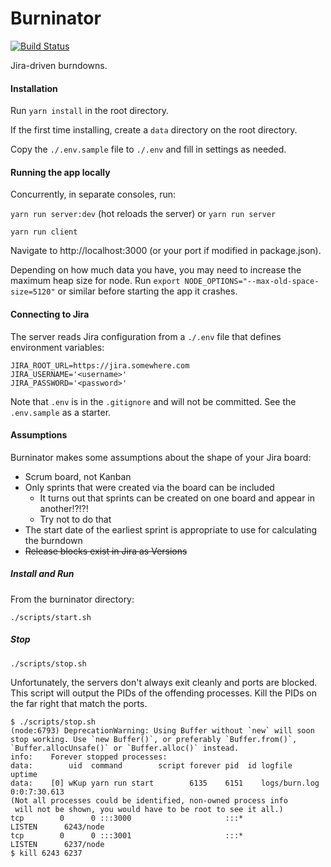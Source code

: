 # Burninator

[![Build Status](https://travis-ci.org/cjdev/burninator.svg?branch=master)](https://travis-ci.org/cjdev/burninator)

Jira-driven burndowns.

#### Installation

Run `yarn install` in the root directory.

If the first time installing, create a `data` directory on the root directory.

Copy the `./.env.sample` file to `./.env` and fill in settings as needed.

#### Running the app locally

Concurrently, in separate consoles, run:

`yarn run server:dev` (hot reloads the server) or `yarn run server`

`yarn run client`

Navigate to http://localhost:3000 (or your port if modified in package.json).

Depending on how much data you have, you may need to increase the maximum heap size
for node. Run `export NODE_OPTIONS="--max-old-space-size=5120"` or similar before
starting the app it crashes.

#### Connecting to Jira

The server reads Jira configuration from a `./.env` file that defines environment variables:

```
JIRA_ROOT_URL=https://jira.somewhere.com
JIRA_USERNAME='<username>'
JIRA_PASSWORD='<password>'
```

Note that `.env` is in the `.gitignore` and will not be committed. See the `.env.sample` as a starter.

#### Assumptions

Burninator makes some assumptions about the shape of your Jira board:

- Scrum board, not Kanban
- Only sprints that were created via the board can be included
  - It turns out that sprints can be created on one board and appear in another!?!?!
  - Try not to do that
- The start date of the earliest sprint is appropriate to use for calculating the burndown
- ~~Release blocks exist in Jira as Versions~~

##### Install and Run

From the burninator directory:

```
./scripts/start.sh
```

##### Stop

```
./scripts/stop.sh
```

Unfortunately, the servers don't always exit cleanly and ports are blocked. This script will output the PIDs of the offending processes. Kill the PIDs on the far right that match the ports.

```
$ ./scripts/stop.sh
(node:6793) DeprecationWarning: Using Buffer without `new` will soon stop working. Use `new Buffer()`, or preferably `Buffer.from()`, `Buffer.allocUnsafe()` or `Buffer.alloc()` instead.
info:    Forever stopped processes:
data:        uid  command        script forever pid  id logfile                                   uptime
data:    [0] wKup yarn run start        6135    6151    logs/burn.log 0:0:7:30.613
(Not all processes could be identified, non-owned process info
 will not be shown, you would have to be root to see it all.)
tcp        0      0 :::3000                     :::*                        LISTEN      6243/node
tcp        0      0 :::3001                     :::*                        LISTEN      6237/node
$ kill 6243 6237
```
